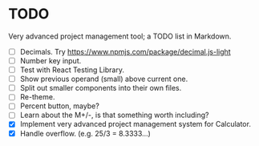 # TODO

Very advanced project management tool; a TODO list in Markdown.

- [ ] Decimals. Try https://www.npmjs.com/package/decimal.js-light
- [ ] Number key input.
- [ ] Test with React Testing Library.
- [ ] Show previous operand (small) above current one.
- [ ] Split out smaller components into their own files.
- [ ] Re-theme.
- [ ] Percent button, maybe?
- [ ] Learn about the M+/-, is that something worth including?
- [x] Implement very advanced project management system for Calculator.
- [x] Handle overflow. (e.g. 25/3 = 8.3333...)
